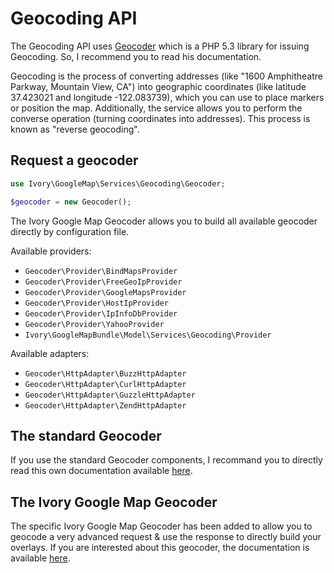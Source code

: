 # Geocoding API

The Geocoding API uses [Geocoder](http://github.com/willdurand/Geocoder) which is a PHP 5.3 library for issuing
Geocoding. So, I recommend you to read his documentation.

Geocoding is the process of converting addresses (like "1600 Amphitheatre Parkway, Mountain View, CA") into geographic
coordinates (like latitude 37.423021 and longitude -122.083739), which you can use to place markers or position the map.
Additionally, the service allows you to perform the converse operation (turning coordinates into addresses). This
process is known as "reverse geocoding".

## Request a geocoder

``` php
use Ivory\GoogleMap\Services\Geocoding\Geocoder;

$geocoder = new Geocoder();
```

The Ivory Google Map Geocoder allows you to build all available geocoder directly by configuration file.

Available providers:

   - ``Geocoder\Provider\BindMapsProvider``
   - ``Geocoder\Provider\FreeGeoIpProvider``
   - ``Geocoder\Provider\GoogleMapsProvider``
   - ``Geocoder\Provider\HostIpProvider``
   - ``Geocoder\Provider\IpInfoDbProvider``
   - ``Geocoder\Provider\YahooProvider``
   - ``Ivory\GoogleMapBundle\Model\Services\Geocoding\Provider``

Available adapters:

   - ``Geocoder\HttpAdapter\BuzzHttpAdapter``
   - ``Geocoder\HttpAdapter\CurlHttpAdapter``
   - ``Geocoder\HttpAdapter\GuzzleHttpAdapter``
   - ``Geocoder\HttpAdapter\ZendHttpAdapter``

## The standard Geocoder

If you use the standard Geocoder components, I recommand you to directly read this own documentation available
[here](http://www.geocoder-php.org/).

## The Ivory Google Map Geocoder

The specific Ivory Google Map Geocoder has been added to allow you to geocode a very advanced request & use the
response to directly build your overlays. If you are interested about this geocoder, the documentation is available
[here](http://github.com/egeloen/ivory-google-map/blob/master/doc/usage/services/geocoding/ivory_geocoder.md).
